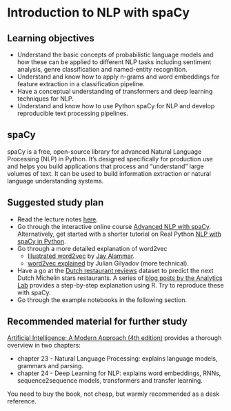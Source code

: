 # Introduction to NLP with spaCy

## Learning objectives

- Understand the basic concepts of probabilistic language models and how these can be applied to different NLP tasks including sentiment analysis, genre classification and named-entity recognition.
- Understand and know how to apply n-grams and word embeddings for feature extraction in a classification pipeline.
- Have a conceptual understanding of transformers and deep learning techniques for NLP.
- Understand and know how to use Python spaCy for NLP and develop reproducible text processing pipelines.


## spaCy

spaCy is a free, open-source library for advanced Natural Language Processing (NLP) in Python. It’s designed specifically for production use and helps you build applications that process and “understand” large volumes of text. It can be used to build information extraction or natural language understanding systems.


## Suggested study plan

- Read the lecture notes [here](https://github.com/jads-nl/data-science-foundation-curriculum/blob/main/data_science_foundation_curriculum/nlp/introduction-to-nlp-with-python-spacy.pdf).
- Go through the interactive online course [Advanced NLP with spaCy](https://course.spacy.io/en/). Alternatively, get started with a shorter tutorial on Real Python [NLP with spaCy in Python](https://realpython.com/natural-language-processing-spacy-python/).
- Go through a more detailed explanation of word2vec
  - [Illustrated word2vec](http://jalammar.github.io/illustrated-word2vec/) by [Jay Alammar](http://jalammar.github.io/).
  - [word2vec explained](https://israelg99.github.io/2017-03-23-Word2Vec-Explained/) by Julian Gilyadov (more technical).
- Have a go at the [Dutch restaurant reviews](https://www.kaggle.com/dkapitan/dutch-restaurant-reviews) dataset to predict the next Dutch Michelin stars restaurants. A series of [blog posts by the Analytics Lab](https://www.theanalyticslab.nl/natural-language-processing-for-predictive-purposes-with-r/) provides a step-by-step explanation using R. Try to reproduce these with spaCy.
- Go through the example notebooks in the following section. 


## Recommended material for further study

[Artificial Intelligence: A Modern Approach (4th edition)](http://aima.cs.berkeley.edu/) provides a thorough overview in two chapters:

- chapter 23 - Natural Language Processing: explains language models, grammars and parsing.
- chapter 24 - Deep Learning for NLP: explains word embeddings, RNNs, sequence2sequence models, transformers and transfer learning.

You need to buy the book, not cheap, but warmly recommended as a desk reference.
